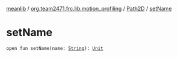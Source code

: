 [meanlib](../../index.md) / [org.team2471.frc.lib.motion_profiling](../index.md) / [Path2D](index.md) / [setName](./set-name.md)

# setName

`open fun setName(name: `[`String`](https://kotlinlang.org/api/latest/jvm/stdlib/kotlin/-string/index.html)`): `[`Unit`](https://kotlinlang.org/api/latest/jvm/stdlib/kotlin/-unit/index.html)